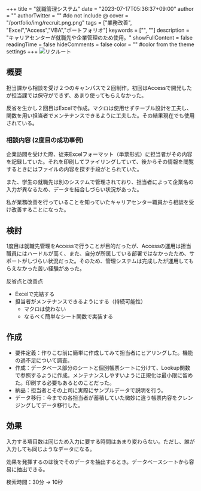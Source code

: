 +++
title = "就職管理システム"
date = "2023-07-17T05:36:37+09:00"
author = ""
authorTwitter = "" #do not include @
cover = "/portfolio/img/recruit.png.png"
tags = ["業務改善", "Excel","Access","VBA","ポートフォリオ"]
keywords = ["", ""]
description = "キャリアセンターが就職先や企業管理のため使用。"
showFullContent = false
readingTime = false
hideComments = false
color = "" #color from the theme settings
+++
![リクルート](/portfolio/img/recruit.png)

## 概要

担当課から相談を受け２つのキャンパスで２回制作。初回はAccessで開発したが担当課では保守ができず、あまり使ってもらえなかった。

反省を生かし２回目はExcelで作成。マクロは使用せずテーブル設計を工夫し、関数を用い担当者でメンテナンスできるように工夫した。その結果現在でも使用されている。

### 相談内容 (2度目の成功事例)

企業訪問を受けた際、従来Excelフォーマット（単票形式）に担当者がその内容を記録していた。それを印刷してファイリングしていて、後からその情報を閲覧するときにはファイルの内容を探す手段がとられていた。

また、学生の就職先は別のシステムで管理されており、担当者によって企業名の入力が異なるため、データを結合しづらい状況があった。

私が業務改善を行っていることを知っていたキャリアセンター職員から相談を受け改善することになった。

## 検討

1度目は就職先管理をAccessで行うことが目的だったが、Accessの運用は担当職員にはハードルが高く、また、自分が所属している部署ではなかったため、サポートがしづらい状況だった。そのため、管理システムは完成したが運用してもらえなかった苦い経験があった。

反省点と改善点

* Excelで完結する
* 担当者がメンテナンスできるようにする（持続可能性）
  * マクロは使わない
  * なるべく簡単なシート関数で実装する

## 作成

* 要件定義：作りこむ前に簡単に作成してみて担当者にヒアリングした。機能の過不足について調査。
* 作成：データベース部分のシートと個別帳票シートに分けて、Lookup関数で参照するように作成。メンテナンスしやすいように正規化は最小限に留めた。印刷する必要もあるとのことだった。
* 納品：担当者とその上司に実際にサンプルデータで説明を行う。
* データ移行：今までの各担当者が蓄積していた微妙に違う帳票内容をクレンジングしてデータ移行した。

## 効果

入力する項目数は同じため入力に要する時間はあまり変わらない。ただし、誰が入力しても同じようなデータになる。

効果を発揮するのは後でそのデータを抽出するとき。データベースシートから容易に抽出できる。

検索時間：30分 → 10秒
